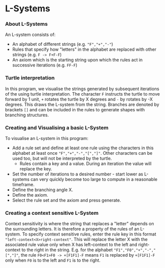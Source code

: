 # L-Systems

### About L-Systems

An L-system consists of:
- An alphabet of different strings (e.g. `"F","+","-"`)
- Rules that specify how "letters" in the alphabet are replaced with other strings (e.g. `F -> F+F-F`)
- An axiom which is the starting string upon which the rules act in successive iterations (e.g. `FF-F`)

### Turtle interpretation

In this program, we visualise the strings generated by subsequent iterations of the using turtle interpretation. The character `F` instructs the turtle to move forward by 1 unit, `+` rotates the turtle by X degrees and `-` by rotates by -X degrees. This draws the L-system from the string. Branches are denoted by brackets `[]` and can be included in the rules to generate shapes with branching structures.

### Creating and Visualising a basic L-System

To visualise an L-system in this program:
- Add a rule set and define at least one rule using the characters in this alphabet at least once `"F","+","-","[","]"`. Other characters can be used too, but will not be interpreted by the turtle.
  - Rules contain a key and a value. During an iteration the value will replace the key.
- Set the number of iterations to a desired number - start lower as L-systems can very quickly become too large to compute in a reasonable timeframe.
- Define the branching angle X.
- Define the axiom.
- Select the rule set and the axiom and press generate.

### Creating a context sensitive L-System

Context sensitivity is where the string that replaces a "letter" depends on the surrounding letters. It is therefore a property of the rules of an L-system. To specify context sensitive rules, enter the rule key in this format `"left-context<X>right-context"`. This will replace the letter X with the associated rule value only when X has left-context to the left and right-context to the right in the string. E.g. for the alphabet `"F1","F0","+","-","[","]"`, the rule `F0<F1>F0 -> +[F1F1]-F` means `F1` is replaced by `+[F1F1]-F` only when `F0` is to the left and `F1` is to the right.